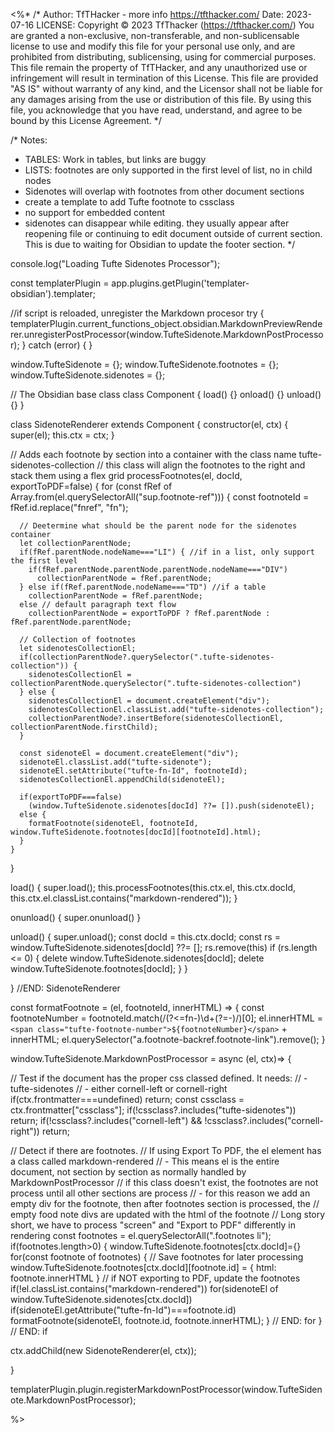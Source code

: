 <%*
/*
Author: TfTHacker - more info  https://tfthacker.com/
Date:   2023-07-16
LICENSE: Copyright © 2023 TfThacker (https://tfthacker.com/)  You are granted a non-exclusive, non-transferable, 
and non-sublicensable license to use and modify this file for your personal use only, and are prohibited from 
distributing, sublicensing, using for commercial purposes. This file remain the property of TfTHacker, and any unauthorized 
use or infringement will result in termination of this License. This file are provided "AS IS" without warranty of any kind, 
and the Licensor shall not be liable for any damages arising from the use or distribution of this file. By using this file, 
you acknowledge that you have read, understand, and agree to be bound by this License Agreement. 
*/


/*
Notes:
- TABLES: Work in tables, but links are buggy
- LISTS: footnotes are only supported in the first level of list, no in child nodes
- Sidenotes will overlap with footnotes from other document sections
- create a template to add Tufte footnote to cssclass
- no support for embedded content
- sidenotes can disappear while editing. they usually appear after reopening file or continuing to edit document outside of current section. This is due to waiting for Obsidian to update the footer section.
*/


console.log("Loading Tufte Sidenotes Processor");

const templaterPlugin = app.plugins.getPlugin('templater-obsidian').templater;

//if script is reloaded, unregister the Markdown procesor
try {
  templaterPlugin.current_functions_object.obsidian.MarkdownPreviewRenderer.unregisterPostProcessor(window.TufteSidenote.MarkdownPostProcessor);
} catch (error) { }

window.TufteSidenote = {};
window.TufteSidenote.footnotes = {};
window.TufteSidenote.sidenotes = {};

// The Obsidian base class 
class Component { 
  load() {}
  onload() {}
  unload() {}
}

class SidenoteRenderer extends Component {
  constructor(el, ctx) {
    super(el);
    this.ctx = ctx;
  }

  // Adds each footnote by section into a container with the class name tufte-sidenotes-collection
  // this class will align the footnotes to the right and stack them using a flex grid
  processFootnotes(el, docId, exportToPDF=false) {
    for (const fRef of Array.from(el.querySelectorAll("sup.footnote-ref"))) {
      const footnoteId = fRef.id.replace("fnref", "fn");
      
      // Deetermine what should be the parent node for the sidenotes container
      let collectionParentNode;
      if(fRef.parentNode.nodeName==="LI") { //if in a list, only support the first level
        if(fRef.parentNode.parentNode.parentNode.nodeName==="DIV")
          collectionParentNode = fRef.parentNode;
      } else if(fRef.parentNode.nodeName==="TD") //if a table
        collectionParentNode = fRef.parentNode;
      else // default paragraph text flow
        collectionParentNode = exportToPDF ? fRef.parentNode : fRef.parentNode.parentNode;

      // Collection of footnotes
      let sidenotesCollectionEl;
      if(collectionParentNode?.querySelector(".tufte-sidenotes-collection")) {
        sidenotesCollectionEl = collectionParentNode.querySelector(".tufte-sidenotes-collection")
      } else {
        sidenotesCollectionEl = document.createElement("div");
        sidenotesCollectionEl.classList.add("tufte-sidenotes-collection");
        collectionParentNode?.insertBefore(sidenotesCollectionEl, collectionParentNode.firstChild);
      }
                                
      const sidenoteEl = document.createElement("div");
      sidenoteEl.classList.add("tufte-sidenote");
      sidenoteEl.setAttribute("tufte-fn-Id", footnoteId);
      sidenotesCollectionEl.appendChild(sidenoteEl);

      if(exportToPDF===false)
        (window.TufteSidenote.sidenotes[docId] ??= []).push(sidenoteEl);
      else {
        formatFootnote(sidenoteEl, footnoteId, window.TufteSidenote.footnotes[docId][footnoteId].html);
      }
    }
  }

  

  load() {
    super.load();
    this.processFootnotes(this.ctx.el, this.ctx.docId, this.ctx.el.classList.contains("markdown-rendered"));
  }

  onunload() { super.onunload() }
  
  unload() {
    super.unload();
    const docId = this.ctx.docId;
    const rs = window.TufteSidenote.sidenotes[docId] ??= [];
    rs.remove(this)
    if (rs.length <= 0) {
      delete window.TufteSidenote.sidenotes[docId];
      delete window.TufteSidenote.footnotes[docId];
    }
  }

} //END: SidenoteRenderer

const formatFootnote = (el, footnoteId, innerHTML) => {
  const footnoteNumber = footnoteId.match(/(?<=fn-)\d+(?=-)/)[0];
  el.innerHTML = `<span class="tufte-footnote-number">${footnoteNumber}</span>` + innerHTML;
  el.querySelector("a.footnote-backref.footnote-link").remove();
}

window.TufteSidenote.MarkdownPostProcessor = async (el, ctx)=> {    

  // Test if the document has the proper css classed defined. It needs:
  // - tufte-sidenotes
  // - either cornell-left or cornell-right
  if(ctx.frontmatter===undefined) return;
  const cssclass = ctx.frontmatter["cssclass"];
  if(!cssclass?.includes("tufte-sidenotes")) return;
  if(!cssclass?.includes("cornell-left") && !cssclass?.includes("cornell-right")) return;

  // Detect if there are footnotes. 
  // If using Export To PDF, the el element has a class called markdown-rendered
  // - This means el is the entire document, not section by section as normally handled by MarkdownPostProcessor
  // if this class doesn't exist, the footnotes are not process until all other sections are process
  // - for this reason we add an empty div for the footnote, then after footnotes section is processed, the
  //   empty food note divs are updated with the html of the footnote
  // Long story short, we have to process "screen" and "Export to PDF" differently in rendering 
  const footnotes = el.querySelectorAll(".footnotes li");
  if(footnotes.length>0) {
    window.TufteSidenote.footnotes[ctx.docId]={}
    for(const footnote of footnotes) {
      // Save footnotes for later processing
      window.TufteSidenote.footnotes[ctx.docId][footnote.id] = {
        html: footnote.innerHTML
      }
      // if NOT exporting to PDF, update the footnotes
      if(!el.classList.contains("markdown-rendered")) 
        for(sidenoteEl of window.TufteSidenote.sidenotes[ctx.docId]) 
          if(sidenoteEl.getAttribute("tufte-fn-Id")===footnote.id) 
            formatFootnote(sidenoteEl, footnote.id, footnote.innerHTML);
    } // END: for
  } // END: if

  ctx.addChild(new SidenoteRenderer(el, ctx)); 

}

templaterPlugin.plugin.registerMarkdownPostProcessor(window.TufteSidenote.MarkdownPostProcessor);

%>